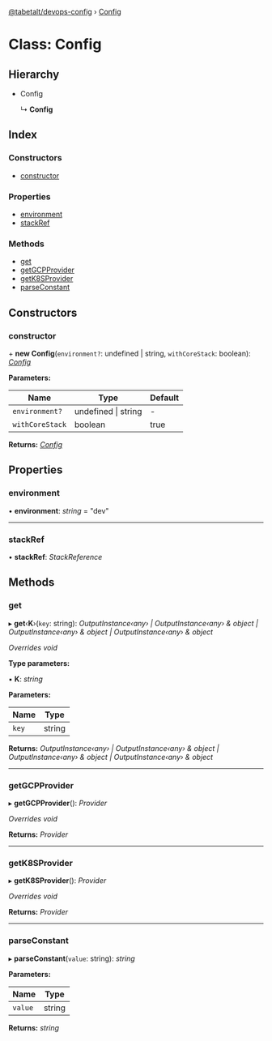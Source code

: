 [@tabetalt/devops-config](../README.md) › [Config](config.md)

# Class: Config

## Hierarchy

* Config

  ↳ **Config**

## Index

### Constructors

* [constructor](config.md#constructor)

### Properties

* [environment](config.md#environment)
* [stackRef](config.md#stackref)

### Methods

* [get](config.md#get)
* [getGCPProvider](config.md#getgcpprovider)
* [getK8SProvider](config.md#getk8sprovider)
* [parseConstant](config.md#parseconstant)

## Constructors

###  constructor

\+ **new Config**(`environment?`: undefined | string, `withCoreStack`: boolean): *[Config](config.md)*

**Parameters:**

Name | Type | Default |
------ | ------ | ------ |
`environment?` | undefined &#124; string | - |
`withCoreStack` | boolean | true |

**Returns:** *[Config](config.md)*

## Properties

###  environment

• **environment**: *string* = "dev"

___

###  stackRef

• **stackRef**: *StackReference*

## Methods

###  get

▸ **get**‹**K**›(`key`: string): *OutputInstance‹any› | OutputInstance‹any› & object | OutputInstance‹any› & object | OutputInstance‹any› & object*

*Overrides void*

**Type parameters:**

▪ **K**: *string*

**Parameters:**

Name | Type |
------ | ------ |
`key` | string |

**Returns:** *OutputInstance‹any› | OutputInstance‹any› & object | OutputInstance‹any› & object | OutputInstance‹any› & object*

___

###  getGCPProvider

▸ **getGCPProvider**(): *Provider*

*Overrides void*

**Returns:** *Provider*

___

###  getK8SProvider

▸ **getK8SProvider**(): *Provider*

*Overrides void*

**Returns:** *Provider*

___

###  parseConstant

▸ **parseConstant**(`value`: string): *string*

**Parameters:**

Name | Type |
------ | ------ |
`value` | string |

**Returns:** *string*
